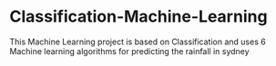 # Classification-Machine-Learning
This Machine Learning project is based on Classification and uses 6 Machine learning algorithms for predicting the rainfall in sydney
